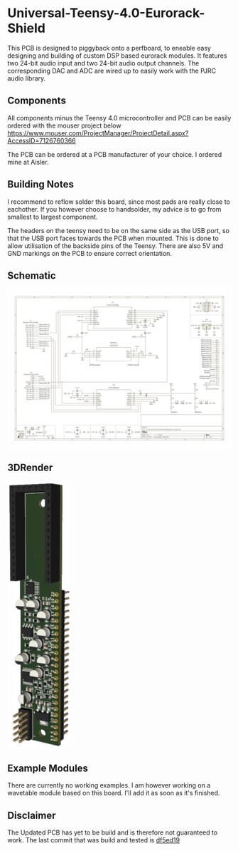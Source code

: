 # Universal-Teensy-4.0-Eurorack-Shield
This PCB is designed to piggyback onto a perfboard, to eneable easy designing and building of custom DSP based eurorack modules. It features two 24-bit audio input and two 24-bit audio output channels. The corresponding DAC and ADC are wired up to easily work with the PJRC audio library. 

## Components
All components minus the Teensy 4.0 microcontroller and PCB can be easily ordered with the mouser project below
https://www.mouser.com/ProjectManager/ProjectDetail.aspx?AccessID=7126760366

The PCB can be ordered at a PCB manufacturer of your choice. I ordered mine at Aisler.

## Building Notes
I recommend to reflow solder this board, since most pads are really close to eachother. If you however choose to handsolder, my advice is to go from smallest to largest component.

The headers on the teensy need to be on the same side as the USB port, so that the USB port faces towards the PCB when mounted. This is done to allow utilisation of the backside pins of the Teensy. There are also 5V and GND markings on the PCB to ensure correct orientation.

## Schematic
<img src="/Images/Schematic.png" alt="Schematic" title="Schematic.png">

## 3DRender
<img src="/Images/3DRender.png" alt="3DRenderg" title="3DRender.png" height="600">

## Example Modules
There are currently no working examples. I am however working on a wavetable module based on this board. I'll add it as soon as it's finished.

## Disclaimer
The Updated PCB has yet to be build and is therefore not guaranteed to work. The last commit that was build and tested is [df5ed19](https://github.com/Fora888/Universal-Teensy-4.0-Eurorack-Shield/tree/df5ed198294865db2b968ab182dcd4eb55e7e81e)
